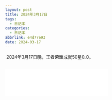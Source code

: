 ```yaml
---
layout: post
title: 2024年3月17日
tags:
  - 日记本
categories:
  - 日记本
abbrlink: e4d77e93
date: 2024-03-17
---
```


​	2024年3月17日晚，王者荣耀成就50星0_0。

<div style="margin-top:30px;">                                                       
  <iframe frameborder="no" border="0" marginwidth="0" marginheight="0" width=330 height=86 src="//music.163.com/outchain/player?type=2&id=333750&auto=1&height=66"></iframe>
</div>